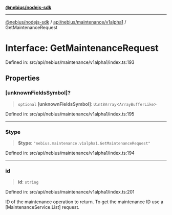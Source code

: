 [**@nebius/nodejs-sdk**](../../../../../README.md)

---

[@nebius/nodejs-sdk](../../../../../README.md) / [api/nebius/maintenance/v1alpha1](../README.md) / GetMaintenanceRequest

# Interface: GetMaintenanceRequest

Defined in: src/api/nebius/maintenance/v1alpha1/index.ts:193

## Properties

### \[unknownFieldsSymbol\]?

> `optional` **\[unknownFieldsSymbol\]**: `Uint8Array`\<`ArrayBufferLike`\>

Defined in: src/api/nebius/maintenance/v1alpha1/index.ts:195

---

### $type

> **$type**: `"nebius.maintenance.v1alpha1.GetMaintenanceRequest"`

Defined in: src/api/nebius/maintenance/v1alpha1/index.ts:194

---

### id

> **id**: `string`

Defined in: src/api/nebius/maintenance/v1alpha1/index.ts:201

ID of the maintenance operation to return.
To get the maintenance ID use a [MaintenanceService.List] request.
